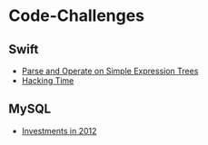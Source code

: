 # Code-Challenges

## Swift
* [Parse and Operate on Simple Expression Trees](/Parse%20and%20Operate%20on%20Simple%20Expression%20Trees)
* [Hacking Time](/Hacking%20Time)

## MySQL
* [Investments in 2012](/Investments%20in%202012)
